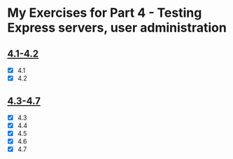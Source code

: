 # My Exercises for Part 4 - Testing Express servers, user administration

## [4.1-4.2](https://fullstackopen.com/en/part4/structure_of_backend_application_introduction_to_testing#exercises-4-1-4-2)
- [x] 4.1
- [x] 4.2

## [4.3-4.7](https://fullstackopen.com/en/part4/structure_of_backend_application_introduction_to_testing#exercises-4-3-4-7)
- [x] 4.3
- [x] 4.4
- [x] 4.5
- [x] 4.6
- [x] 4.7